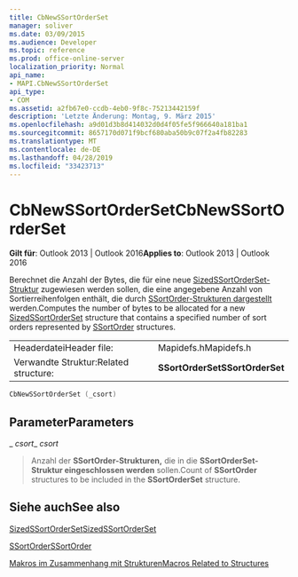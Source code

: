 ```yaml
---
title: CbNewSSortOrderSet
manager: soliver
ms.date: 03/09/2015
ms.audience: Developer
ms.topic: reference
ms.prod: office-online-server
localization_priority: Normal
api_name:
- MAPI.CbNewSSortOrderSet
api_type:
- COM
ms.assetid: a2fb67e0-ccdb-4eb0-9f8c-75213442159f
description: 'Letzte Änderung: Montag, 9. März 2015'
ms.openlocfilehash: a9d01d3b8d414032d0d4f05fe5f966640a181ba1
ms.sourcegitcommit: 8657170d071f9bcf680aba50b9c07f2a4fb82283
ms.translationtype: MT
ms.contentlocale: de-DE
ms.lasthandoff: 04/28/2019
ms.locfileid: "33423713"
---
```

# <a name="cbnewssortorderset"></a><span data-ttu-id="22e3b-103">CbNewSSortOrderSet</span><span class="sxs-lookup"><span data-stu-id="22e3b-103">CbNewSSortOrderSet</span></span>

  
  
<span data-ttu-id="22e3b-104">**Gilt für**: Outlook 2013 | Outlook 2016</span><span class="sxs-lookup"><span data-stu-id="22e3b-104">**Applies to**: Outlook 2013 | Outlook 2016</span></span> 
  
<span data-ttu-id="22e3b-105">Berechnet die Anzahl der Bytes, die für eine neue [SizedSSortOrderSet-Struktur](sizedssortorderset.md) zugewiesen werden sollen, die eine angegebene Anzahl von Sortierreihenfolgen enthält, die durch [SSortOrder-Strukturen dargestellt](ssortorder.md) werden.</span><span class="sxs-lookup"><span data-stu-id="22e3b-105">Computes the number of bytes to be allocated for a new [SizedSSortOrderSet](sizedssortorderset.md) structure that contains a specified number of sort orders represented by [SSortOrder](ssortorder.md) structures.</span></span> 
  
|||
|:-----|:-----|
|<span data-ttu-id="22e3b-106">Headerdatei</span><span class="sxs-lookup"><span data-stu-id="22e3b-106">Header file:</span></span>  <br/> |<span data-ttu-id="22e3b-107">Mapidefs.h</span><span class="sxs-lookup"><span data-stu-id="22e3b-107">Mapidefs.h</span></span>  <br/> |
|<span data-ttu-id="22e3b-108">Verwandte Struktur:</span><span class="sxs-lookup"><span data-stu-id="22e3b-108">Related structure:</span></span>  <br/> |<span data-ttu-id="22e3b-109">**SSortOrderSet**</span><span class="sxs-lookup"><span data-stu-id="22e3b-109">**SSortOrderSet**</span></span> <br/> |
   
```cpp
CbNewSSortOrderSet (_csort)
```

## <a name="parameters"></a><span data-ttu-id="22e3b-110">Parameter</span><span class="sxs-lookup"><span data-stu-id="22e3b-110">Parameters</span></span>

 <span data-ttu-id="22e3b-111">_ _csort_</span><span class="sxs-lookup"><span data-stu-id="22e3b-111">_ _csort_</span></span>
  
> <span data-ttu-id="22e3b-112">Anzahl der **SSortOrder-Strukturen,** die in die **SSortOrderSet-Struktur eingeschlossen werden** sollen.</span><span class="sxs-lookup"><span data-stu-id="22e3b-112">Count of **SSortOrder** structures to be included in the **SSortOrderSet** structure.</span></span> 
    
## <a name="see-also"></a><span data-ttu-id="22e3b-113">Siehe auch</span><span class="sxs-lookup"><span data-stu-id="22e3b-113">See also</span></span>



[<span data-ttu-id="22e3b-114">SizedSSortOrderSet</span><span class="sxs-lookup"><span data-stu-id="22e3b-114">SizedSSortOrderSet</span></span>](sizedssortorderset.md)
  
[<span data-ttu-id="22e3b-115">SSortOrder</span><span class="sxs-lookup"><span data-stu-id="22e3b-115">SSortOrder</span></span>](ssortorder.md)


[<span data-ttu-id="22e3b-116">Makros im Zusammenhang mit Strukturen</span><span class="sxs-lookup"><span data-stu-id="22e3b-116">Macros Related to Structures</span></span>](macros-related-to-structures.md)

